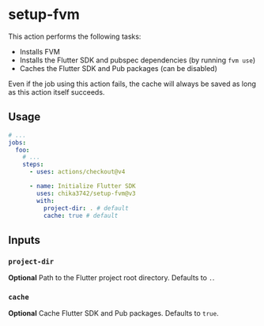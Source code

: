# setup-fvm

This action performs the following tasks:

- Installs FVM
- Installs the Flutter SDK and pubspec dependencies (by running `fvm use`)
- Caches the Flutter SDK and Pub packages (can be disabled)

Even if the job using this action fails, the cache will always be saved as long as this action itself succeeds.

## Usage

```YAML
# ...
jobs:
  foo:
    # ...
    steps:
      - uses: actions/checkout@v4

      - name: Initialize Flutter SDK
        uses: chika3742/setup-fvm@v3
        with:
          project-dir: . # default
          cache: true # default
```

## Inputs

### `project-dir`

**Optional** Path to the Flutter project root directory. Defaults to `.`.

### `cache`

**Optional** Cache Flutter SDK and Pub packages. Defaults to `true`.
